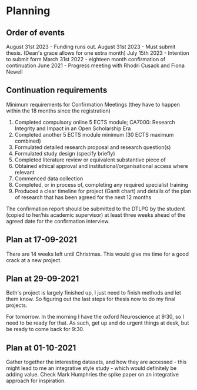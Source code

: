 # Planning

## Order of events

August 31st 2023 - Funding runs out.
August 31st 2023 - Must submit thesis. (Dean's grace allows for one extra month)
July 15th 2023 - Intention to submit form
March 31st 2022 - eighteen month confirmation of continuation
June 2021 - Progress meeting with Rhodri Cusack and Fiona Newell

## Continuation requirements

Minimum requirements for Confirmation Meetings (they have to happen within the
18 months since the registration)

1. Completed compulsory online 5 ECTS module; CA7000: Research Integrity
and Impact in an Open Scholarship Era
2. Completed another 5 ECTS module minimum (30 ECTS maximum combined)
3. Formulated detailed research proposal and research question(s)
4. Formulated study design (specify briefly)
5. Completed literature review or equivalent substantive piece of
6. Obtained ethical approval and institutional/organisational access where
relevant
7. Commenced data collection
8. Completed, or in process of, completing any required specialist training
9. Produced a clear timeline for project (Gantt chart) and details of the plan of
research that has been agreed for the next 12 months

The confirmation report should be submitted to the DTLPG by the student (copied to her/his
academic supervisor) at least three weeks ahead of the agreed date for the confirmation
interview.

## Plan at 17-09-2021

There are 14 weeks left until Christmas. This would give me time for a good crack at a new project.

## Plan at 29-09-2021

Beth's project is largely finished up, I just need to finish methods and let them know.
So figuring out the last steps for thesis now to do my final projects.

For tomorrow. In the morning I have the oxford Neuroscience at 9:30, so I need to be ready for that.
As such, get up and do urgent things at desk, but be ready to come back for 9:30.

## Plan at 01-10-2021

Gather together the interesting datasets, and how they are accessed - this might lead to me an integrative style study - which would definitely be adding value.
Check Mark Humphries the spike paper on an integrative approach for inspiration.